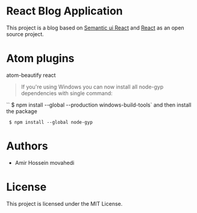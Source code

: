 # React Blog Application
This project is a blog based on [Semantic ui React](https://react.semantic-ui.com) and [React](https://facebook.github.io/react/docs/hello-world.html) as an open source project.



# Atom plugins

  atom-beautify
  react




>If you're using Windows you can now install all node-gyp dependencies with single command:

`` $ npm install --global --production windows-build-tools`
and then install the package

` $ npm install --global node-gyp`


# Authors
- Amir Hossein movahedi

# License
This project is licensed under the MIT License.
